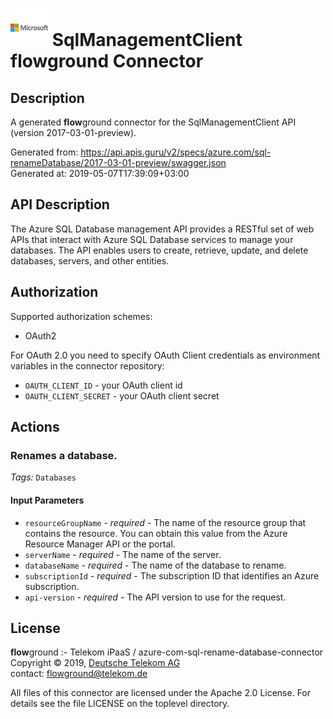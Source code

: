 # ![LOGO](logo.png) SqlManagementClient **flow**ground Connector

## Description

A generated **flow**ground connector for the SqlManagementClient API (version 2017-03-01-preview).

Generated from: https://api.apis.guru/v2/specs/azure.com/sql-renameDatabase/2017-03-01-preview/swagger.json<br/>
Generated at: 2019-05-07T17:39:09+03:00

## API Description

The Azure SQL Database management API provides a RESTful set of web APIs that interact with Azure SQL Database services to manage your databases. The API enables users to create, retrieve, update, and delete databases, servers, and other entities.

## Authorization

Supported authorization schemes:
- OAuth2

For OAuth 2.0 you need to specify OAuth Client credentials as environment variables in the connector repository:
* `OAUTH_CLIENT_ID` - your OAuth client id
* `OAUTH_CLIENT_SECRET` - your OAuth client secret

## Actions

### Renames a database.

*Tags:* `Databases`

#### Input Parameters
* `resourceGroupName` - _required_ - The name of the resource group that contains the resource. You can obtain this value from the Azure Resource Manager API or the portal.
* `serverName` - _required_ - The name of the server.
* `databaseName` - _required_ - The name of the database to rename.
* `subscriptionId` - _required_ - The subscription ID that identifies an Azure subscription.
* `api-version` - _required_ - The API version to use for the request.

## License

**flow**ground :- Telekom iPaaS / azure-com-sql-rename-database-connector<br/>
Copyright © 2019, [Deutsche Telekom AG](https://www.telekom.de)<br/>
contact: flowground@telekom.de

All files of this connector are licensed under the Apache 2.0 License. For details
see the file LICENSE on the toplevel directory.
